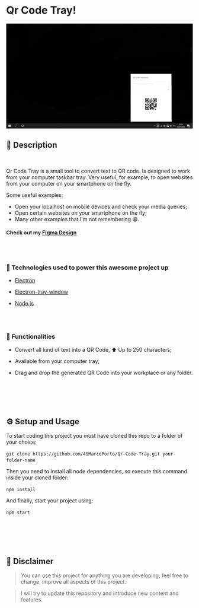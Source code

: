 # Qr Code Tray!

![Main ScreenShot](/README.assets/screenshot.png)

## 📖 Description

<br>

Qr Code Tray is a small tool to convert text to QR code. Is designed to work from your computer taskbar tray. Very useful, for example, to open websites from your computer on your smartphone on the fly.

Some useful examples:

* Open your localhost on mobile devices and check your media queries;
* Open certain websites on your smartphone on the fly;
* Many other examples that I'm not remembering 😁.

#### Check out my [Figma Design](https://www.figma.com/file/xULeHVzJzLYLek3QFFqeH2/QrCodeTool-Tray---Github-Linked?node-id=0%3A1)

<br>
<br>

### 🚀 Technologies used to power this awesome project up

* [Electron](https://github.com/electron/electron)

* [Electron-tray-window](https://github.com/sfatihk/electron-tray-window)

* [Node.js](https://github.com/nodejs)

<br>
<br>

### 🧪 Functionalities

* Convert all kind of text into a QR Code, ⬆ Up to 250 characters;

* Available from your computer tray;

* Drag and drop the generated QR Code into your workplace or any folder.


<br>
<br>
<br>
<br>

## ⚙ Setup and Usage

To start coding this project you must have cloned this repo to a folder of your choice:

``` git clone https://github.com/4SMarcoPorto/Qr-Code-Tray.git your-folder-name ```

Then you need to install all node dependencies, so execute this command inside your cloned folder:

``` npm install ```

And finally, start your project using:

``` npm start ```

<br>
<br>
<br>
<br>

## 🚨 Disclaimer

>You can use this project for anything you are developing, feel free to change, improve all aspects of this project.

>I will try to update this repository and introduce new content and features.
